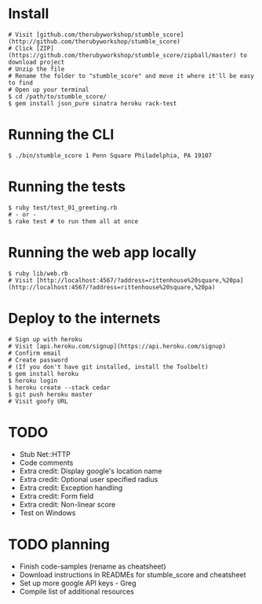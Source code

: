 # Install

    # Visit [github.com/therubyworkshop/stumble_score](http://github.com/therubyworkshop/stumble_score)
    # Click [ZIP](https://github.com/therubyworkshop/stumble_score/zipball/master) to download project
    # Unzip the file
    # Rename the folder to "stumble_score" and move it where it'll be easy to find
    # Open up your terminal
    $ cd /path/to/stumble_score/
    $ gem install json_pure sinatra heroku rack-test

# Running the CLI

    $ ./bin/stumble_score 1 Penn Square Philadelphia, PA 19107

# Running the tests

    $ ruby test/test_01_greeting.rb
    # - or -
    $ rake test # to run them all at once

# Running the web app locally

    $ ruby lib/web.rb
    # Visit [http://localhost:4567/?address=rittenhouse%20square,%20pa](http://localhost:4567/?address=rittenhouse%20square,%20pa)

# Deploy to the internets

    # Sign up with heroku
    # Visit [api.heroku.com/signup](https://api.heroku.com/signup)
    # Confirm email
    # Create password
    # (If you don't have git installed, install the Toolbelt)
    $ gem install heroku
    $ heroku login
    $ heroku create --stack cedar
    $ git push heroku master
    # Visit goofy URL

# TODO

+ Stub Net::HTTP
+ Code comments
+ Extra credit: Display google's location name
+ Extra credit: Optional user specified radius
+ Extra credit: Exception handling
+ Extra credit: Form field
+ Extra credit: Non-linear score
+ Test on Windows

# TODO planning

+ Finish code-samples (rename as cheatsheet)
+ Download instructions in READMEs for stumble_score and cheatsheet
+ Set up more google API keys - Greg
+ Compile list of additional resources
